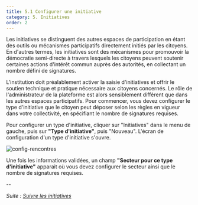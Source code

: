 ```yaml
---
title: 5.1 Configurer une initiative
category: 5. Initiatives
order: 2
---
```


Les initiatives se distinguent des autres espaces de participation en étant des outils ou mécanismes participatifs directement initiés par les citoyens. En d'autres termes, les initiatives sont des mécanismes pour promouvoir la démocratie semi-directe à travers lesquels les citoyens peuvent soutenir certaines actions d'intérêt commun auprès des autorités, en collectant un nombre défini de signatures.

L'institution doit préalablement activer la saisie d'initiatives et offrir le soutien technique et pratique nécessaire aux citoyens concernés. Le rôle de l'administrateur de la plateforme est alors sensiblement différent que dans les autres espaces participatifs. Pour commencer, vous devez configurer le type d'initiative que le citoyen peut déposer selon les règles en vigueur dans votre collectivité, en spécifiant le nombre de signatures requises.

Pour configurer un type d'initiative, cliquer sur "Initiatives" dans le menu de gauche, puis sur **"Type d'initiative"**, puis "Nouveau". L'écran de configuration d'un type d'initiative s'ouvre.

![config-rencontres]({{site.baseurl}}/uploads/5-1-1-config-types-initiative.png)

Une fois les informations validées, un champ **"Secteur pour ce type d'initiative"** apparait où vous devez configurer le secteur ainsi que le nombre de signatures requises.

--

*Suite : [Suivre les initiatives]({{site.baseurl}}/5-initiatives/2-suivre-les-initiatives/)*